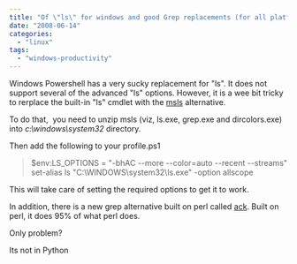 ```yaml
---
title: "Of \"ls\" for windows and good Grep replacements (for all platforms)"
date: "2008-06-14"
categories: 
  - "linux"
tags: 
  - "windows-productivity"
---
```


Windows Powershell has a very sucky replacement for "ls". It does not support several of the advanced "ls" options. However, it is a wee bit tricky to rerplace the built-in "ls" cmdlet with the [msls](http://utools.com/msls.asp) alternative.

To do that,  you need to unzip msls (viz, ls.exe, grep.exe and dircolors.exe) into _c:\\windows\\system32_ directory.

Then add the following to your profile.ps1

> $env:LS\_OPTIONS = "-bhAC --more --color=auto --recent --streams" set-alias ls "C:\\WINDOWS\\system32\\ls.exe" -option allscope

This will take care of setting the required options to get it to work.

In addition, there is a new grep alternative built on perl called [ack](http://petdance.com/ack/). Built on perl, it does 95% of what perl does.

Only problem?

Its not in Python
